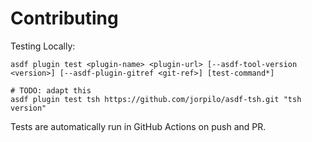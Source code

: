 # Contributing

Testing Locally:

```shell
asdf plugin test <plugin-name> <plugin-url> [--asdf-tool-version <version>] [--asdf-plugin-gitref <git-ref>] [test-command*]

# TODO: adapt this
asdf plugin test tsh https://github.com/jorpilo/asdf-tsh.git "tsh version"
```

Tests are automatically run in GitHub Actions on push and PR.
